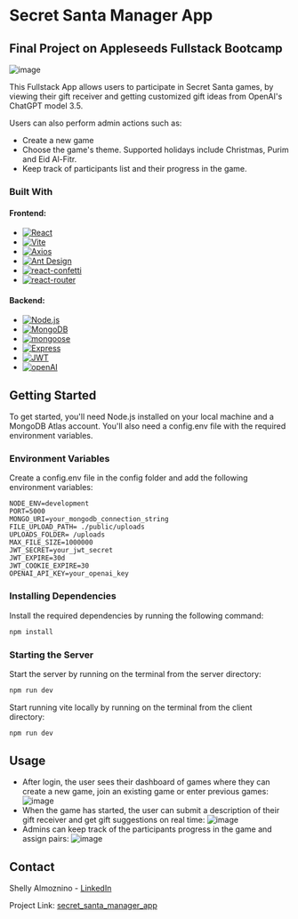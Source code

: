 # Secret Santa Manager App
## Final Project on Appleseeds Fullstack Bootcamp

![image](https://user-images.githubusercontent.com/33236921/232438780-747cd954-589c-4299-9ea8-7c0c32f7f40f.png)

This Fullstack App allows users to participate in Secret Santa games, by viewing their gift receiver and getting customized gift ideas from OpenAI's ChatGPT model 3.5.

Users can also perform admin actions such as:
* Create a new game
* Choose the game's theme. Supported holidays include Christmas, Purim and Eid Al-Fitr.
* Keep track of participants list and their progress in the game.


### Built With
#### Frontend:
* [![React][React.js]][React-url]
* [![Vite][Vite]][Vite-url]
* [![Axios][Axios]][Axios-url]
* [![Ant Design][Ant Design]][Antd-url]
* [![react-confetti][react-confetti]][react-confetti-url]
* [![react-router][react-router]][react-router-url]

#### Backend:
* [![Node.js][Node.js]][Node-url]
* [![MongoDB][MongoDB]][MongoDB-url]
* [![mongoose][mongoose]][mongoose-url]
* [![Express][express]][express-url]
* [![JWT][jwt]][jwt-url]
* [![openAI][openAI]][openAI-url]

<!-- GETTING STARTED -->
## Getting Started
To get started, you'll need Node.js installed on your local machine and a MongoDB Atlas account. You'll also need a config.env file with the required environment variables.

### Environment Variables
Create a config.env file in the config folder and add the following environment variables:

```
NODE_ENV=development
PORT=5000
MONGO_URI=your_mongodb_connection_string
FILE_UPLOAD_PATH= ./public/uploads
UPLOADS_FOLDER= /uploads
MAX_FILE_SIZE=1000000
JWT_SECRET=your_jwt_secret
JWT_EXPIRE=30d
JWT_COOKIE_EXPIRE=30
OPENAI_API_KEY=your_openai_key
```

### Installing Dependencies
Install the required dependencies by running the following command:

```bash
npm install
```

### Starting the Server
Start the server by running on the terminal from the server directory:

```bash
npm run dev
```
Start running vite locally by running on the terminal from the client directory:

```bash
npm run dev
```

<!-- USAGE EXAMPLES -->
## Usage
* After login, the user sees their dashboard of games where they can create a new game, join an existing game or enter previous games:
![image](https://user-images.githubusercontent.com/33236921/232475553-9f90919f-abc8-496c-b105-db481f2b44ae.png)
* When the game has started, the user can submit a description of their gift receiver and get gift suggestions on real time:
![image](https://user-images.githubusercontent.com/33236921/232478319-b85acdb4-7130-48d1-a4ae-df1c9fb85890.png)
* Admins can keep track of the participants progress in the game and assign pairs:
![image](https://user-images.githubusercontent.com/33236921/232478503-38fb13c7-f1e9-4b55-8f40-a862be34c95a.png)




<!-- CONTACT -->
## Contact

Shelly Almoznino - [LinkedIn](https://www.linkedin.com/in/shelly-almoznino/) 

Project Link: [secret_santa_manager_app](https://github.com/shellyalmo/secret_santa_manager_app)




<!-- MARKDOWN LINKS & IMAGES -->
<!-- https://www.markdownguide.org/basic-syntax/#reference-style-links -->

[React.js]: https://img.shields.io/badge/React-20232A?style=for-the-badge&logo=react&logoColor=61DAFB
[React-url]: https://reactjs.org/
[Node.js]: https://img.shields.io/badge/Node.js-43853D?style=for-the-badge&logo=node.js&logoColor=white
[Node-url]: https://nodejs.org/en
[Vite]: https://img.shields.io/badge/Vite-B73BFE?style=for-the-badge&logo=vite&logoColor=FFD62E
[Vite-url]: https://vitejs.dev/
[Axios]: https://img.shields.io/badge/Axios-5A29E4?logo=axios&logoColor=fff&style=for-the-badge
[Axios-url]: https://axios-http.com/docs/intro
[Ant Design]: https://img.shields.io/badge/Ant%20Design-0170FE?logo=antdesign&logoColor=fff&style=for-the-badge
[Antd-url]: https://ant.design/
[react-confetti]: https://img.shields.io/badge/react-confetti-100000?style=for-the-badge&logo=react-confetti&logoColor=D32B2B&labelColor=FFF700&color=C117CD
[react-confetti-url]: https://github.com/alampros/react-confetti#readme
[react-router]: https://img.shields.io/badge/React%20Router-CA4245?logo=reactrouter&logoColor=fff&style=for-the-badge
[react-router-url]: https://reactrouter.com/en/main
[MongoDB]: 	https://img.shields.io/badge/MongoDB-4EA94B?style=for-the-badge&logo=mongodb&logoColor=white
[MongoDB-url]: https://www.mongodb.com/
[mongoose]: 	https://img.shields.io/badge/mongoose-100000?style=for-the-badge&logo=mongoose&logoColor=D32B2B&labelColor=FFF700&color=B30404
[mongoose-url]: https://mongoosejs.com/
[express]: 		https://img.shields.io/badge/Express.js-000000?style=for-the-badge&logo=express&logoColor=white
[express-url]: https://expressjs.com/
[jwt]: 	https://img.shields.io/badge/JSON%20Web%20Tokens-000?logo=jsonwebtokens&logoColor=fff&style=for-the-badge
[jwt-url]: https://jwt.io/
[openAI]: 	https://img.shields.io/badge/OpenAI-412991?logo=openai&logoColor=fff&style=for-the-badge
[openAI-url]: https://openai.com/
